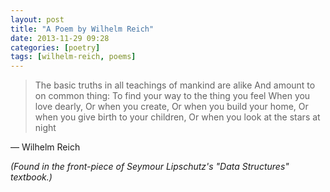 ```yaml
---
layout: post
title: "A Poem by Wilhelm Reich"
date: 2013-11-29 09:28
categories: [poetry]
tags: [wilhelm-reich, poems]
---
```


> The basic truths in all teachings of mankind are alike
> And amount to on common thing:
> To find your way to the thing you feel
> When you love dearly,
> Or when you create,
> Or when you build your home,
> Or when you give birth to your children,
> Or when you look at the stars at night

&mdash; Wilhelm Reich

*(Found in the front-piece of Seymour Lipschutz's "Data Structures"
 textbook.)*
